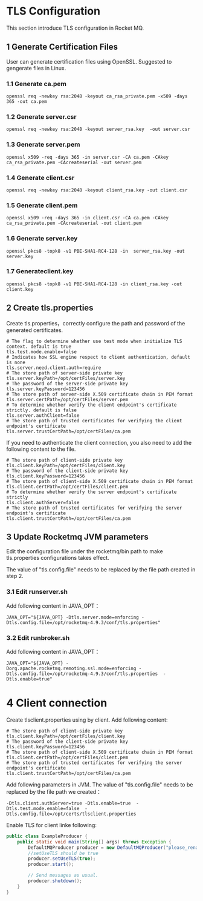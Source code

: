 # TLS Configuration
This section introduce TLS configuration in Rocket MQ.

## 1 Generate Certification Files
User can generate certification files using OpenSSL. Suggested to gengerate files in Linux.

### 1.1 Generate ca.pem
```shell
openssl req -newkey rsa:2048 -keyout ca_rsa_private.pem -x509 -days 365 -out ca.pem
```
### 1.2 Generate server.csr
```shell
openssl req -newkey rsa:2048 -keyout server_rsa.key  -out server.csr
```
### 1.3 Generate server.pem
```shell
openssl x509 -req -days 365 -in server.csr -CA ca.pem -CAkey ca_rsa_private.pem -CAcreateserial -out server.pem
```
### 1.4 Generate client.csr
```shell
openssl req -newkey rsa:2048 -keyout client_rsa.key -out client.csr
```
### 1.5 Generate client.pem
```shell
openssl x509 -req -days 365 -in client.csr -CA ca.pem -CAkey ca_rsa_private.pem -CAcreateserial -out client.pem
```
### 1.6 Generate server.key
```shell
openssl pkcs8 -topk8 -v1 PBE-SHA1-RC4-128 -in  server_rsa.key -out server.key
```
### 1.7 Generateclient.key
```shell
openssl pkcs8 -topk8 -v1 PBE-SHA1-RC4-128 -in client_rsa.key -out client.key
```

## 2 Create tls.properties
Create tls.properties，correctly configure the path and password of the generated certificates.

```properties
# The flag to determine whether use test mode when initialize TLS context. default is true
tls.test.mode.enable=false                     
# Indicates how SSL engine respect to client authentication, default is none
tls.server.need.client.auth=require   
# The store path of server-side private key
tls.server.keyPath=/opt/certFiles/server.key
# The password of the server-side private key
tls.server.keyPassword=123456
# The store path of server-side X.509 certificate chain in PEM format
tls.server.certPath=/opt/certFiles/server.pem
# To determine whether verify the client endpoint's certificate strictly. default is false
tls.server.authClient=false
# The store path of trusted certificates for verifying the client endpoint's certificate
tls.server.trustCertPath=/opt/certFiles/ca.pem
```

If you need to authenticate the client connection, you also need to add the following content to the file.

```properties
# The store path of client-side private key 
tls.client.keyPath=/opt/certFiles/client.key
# The password of the client-side private key
tls.client.keyPassword=123456
# The store path of client-side X.509 certificate chain in PEM format
tls.client.certPath=/opt/certFiles/client.pem
# To determine whether verify the server endpoint's certificate strictly
tls.client.authServer=false                    
# The store path of trusted certificates for verifying the server endpoint's certificate
tls.client.trustCertPath=/opt/certFiles/ca.pem
```


## 3 Update Rocketmq JVM parameters

Edit the configuration file under the rocketmq/bin path to make tls.properties configurations takes effect.

The value of "tls.config.file" needs to be replaced by the file path created in step 2.

### 3.1 Edit runserver.sh
Add following content in JAVA_OPT：
```shell
JAVA_OPT="${JAVA_OPT} -Dtls.server.mode=enforcing -Dtls.config.file=/opt/rocketmq-4.9.3/conf/tls.properties"
```

### 3.2 Edit runbroker.sh
Add following content in JAVA_OPT：

```shell
JAVA_OPT="${JAVA_OPT} -Dorg.apache.rocketmq.remoting.ssl.mode=enforcing -Dtls.config.file=/opt/rocketmq-4.9.3/conf/tls.properties  -Dtls.enable=true"
```

# 4 Client connection

Create tlsclient.properties using by client. Add following content:
```properties
# The store path of client-side private key 
tls.client.keyPath=/opt/certFiles/client.key
# The password of the client-side private key
tls.client.keyPassword=123456
# The store path of client-side X.509 certificate chain in PEM format
tls.client.certPath=/opt/certFiles/client.pem               
# The store path of trusted certificates for verifying the server endpoint's certificate
tls.client.trustCertPath=/opt/certFiles/ca.pem
```

Add following parameters in JVM. The value of "tls.config.file" needs to be replaced by the file path we created：
```properties
-Dtls.client.authServer=true -Dtls.enable=true  -Dtls.test.mode.enable=false  -Dtls.config.file=/opt/certs/tlsclient.properties
```

Enable TLS for client linke following:
```Java
public class ExampleProducer {
    public static void main(String[] args) throws Exception {
        DefaultMQProducer producer = new DefaultMQProducer("please_rename_unique_group_name");
        //setUseTLS should be true
        producer.setUseTLS(true);
        producer.start();

        // Send messages as usual.
        producer.shutdown();
    }    
}
```